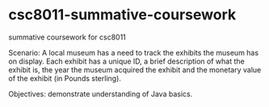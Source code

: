 # csc8011-summative-coursework
summative coursework for csc8011

Scenario: A local museum has a need to track the exhibits the museum has on display. Each exhibit has a unique ID, a brief description of what the exhibit is, the year the museum acquired the exhibit and the monetary value of the exhibit (in Pounds sterling).

Objectives: demonstrate understanding of Java basics.
